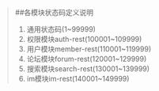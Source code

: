 >##各模块状态码定义说明
>1. 通用状态码(1~99999)
>2. 权限模块auth-rest(100001~109999)
>3. 用户模块member-rest(110001~119999)
>4. 论坛模块forum-rest(120001~129999)
>5. 搜索模块search-rest(130001~139999)
>6. im模块im-rest(140001~149999)